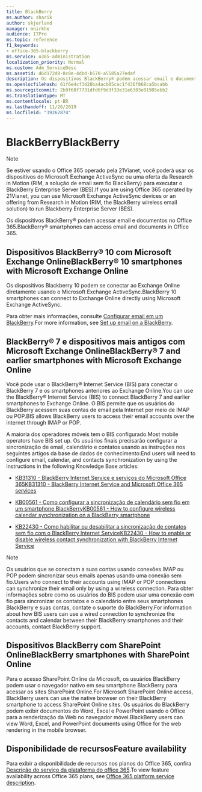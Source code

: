 ```yaml
---
title: BlackBerry
ms.author: sharik
author: skjerland
manager: mnirkhe
audience: ITPro
ms.topic: reference
f1_keywords:
- office-365-blackberry
ms.service: o365-administration
localization_priority: Normal
ms.custom: Adm_ServiceDesc
ms.assetid: d6d172d8-8c0e-4dbd-b570-a5585a27edaf
description: Os dispositivos BlackBerry® podem acessar email e documentos no Office 365.
ms.openlocfilehash: 61f6e4cf3d28ba4acb05cac1f436f868ca5bcabb
ms.sourcegitcommit: 2b9f68f7731dfd6f9d3f33e31e6303e81985ebb2
ms.translationtype: MT
ms.contentlocale: pt-BR
ms.lasthandoff: 11/26/2019
ms.locfileid: "39262874"
---
```

# <a name="blackberry"></a><span data-ttu-id="1cc07-103">BlackBerry</span><span class="sxs-lookup"><span data-stu-id="1cc07-103">BlackBerry</span></span>

> [!NOTE]
> <span data-ttu-id="1cc07-104">Se estiver usando o Office 365 operado pela 21Vianet, você poderá usar os dispositivos do Microsoft Exchange ActiveSync ou uma oferta da Research in Motion (RIM, a solução de email sem fio BlackBerry) para executar o BlackBerry Enterprise Server (BES).</span><span class="sxs-lookup"><span data-stu-id="1cc07-104">If you are using Office 365 operated by 21Vianet, you can use Microsoft Exchange ActiveSync devices or an offering from Research in Motion (RIM, the BlackBerry wireless email solution) to run Blackberry Enterprise Server (BES).</span></span> 
  
<span data-ttu-id="1cc07-105">Os dispositivos BlackBerry® podem acessar email e documentos no Office 365.</span><span class="sxs-lookup"><span data-stu-id="1cc07-105">BlackBerry® smartphones can access email and documents in Office 365.</span></span>
  
## <a name="blackberry-10-smartphones-with-microsoft-exchange-online"></a><span data-ttu-id="1cc07-106">Dispositivos BlackBerry® 10 com Microsoft Exchange Online</span><span class="sxs-lookup"><span data-stu-id="1cc07-106">BlackBerry® 10 smartphones with Microsoft Exchange Online</span></span>

<span data-ttu-id="1cc07-107">Os dispositivos Blackberry 10 podem se conectar ao Exchange Online diretamente usando o Microsoft Exchange ActiveSync.</span><span class="sxs-lookup"><span data-stu-id="1cc07-107">BlackBerry 10 smartphones can connect to Exchange Online directly using Microsoft Exchange ActiveSync.</span></span>
  
<span data-ttu-id="1cc07-108">Para obter mais informações, consulte [Configurar email em um BlackBerry](https://go.microsoft.com/fwlink/?linkid=863394).</span><span class="sxs-lookup"><span data-stu-id="1cc07-108">For more information, see [Set up email on a BlackBerry](https://go.microsoft.com/fwlink/?linkid=863394).</span></span>
  
## <a name="blackberry-7-and-earlier-smartphones-with-microsoft-exchange-online"></a><span data-ttu-id="1cc07-109">BlackBerry® 7 e dispositivos mais antigos com Microsoft Exchange Online</span><span class="sxs-lookup"><span data-stu-id="1cc07-109">BlackBerry® 7 and earlier smartphones with Microsoft Exchange Online</span></span>

<span data-ttu-id="1cc07-110">Você pode usar o BlackBerry® Internet Service (BIS) para conectar o BlackBerry 7 e os smartphones anteriores ao Exchange Online.</span><span class="sxs-lookup"><span data-stu-id="1cc07-110">You can use the BlackBerry® Internet Service (BIS) to connect BlackBerry 7 and earlier smartphones to Exchange Online.</span></span> <span data-ttu-id="1cc07-111">O BIS permite que os usuários do BlackBerry acessem suas contas de email pela Internet por meio de IMAP ou POP.</span><span class="sxs-lookup"><span data-stu-id="1cc07-111">BIS allows BlackBerry users to access their email accounts over the internet through IMAP or POP.</span></span>
  
<span data-ttu-id="1cc07-112">A maioria dos operadores móveis tem o BIS configurado.</span><span class="sxs-lookup"><span data-stu-id="1cc07-112">Most mobile operators have BIS set up.</span></span> <span data-ttu-id="1cc07-113">Os usuários finais precisarão configurar a sincronização de email, calendário e contatos usando as instruções nos seguintes artigos da base de dados de conhecimento:</span><span class="sxs-lookup"><span data-stu-id="1cc07-113">End users will need to configure email, calendar, and contacts synchronization by using the instructions in the following Knowledge Base articles:</span></span>
  
- [<span data-ttu-id="1cc07-114">KB31310 - BlackBerry Internet Service e serviços do Microsoft Office 365</span><span class="sxs-lookup"><span data-stu-id="1cc07-114">KB31310 - BlackBerry Internet Service and Microsoft Office 365 services</span></span>](https://go.microsoft.com/fwlink/?LinkID=826158&amp;clcid=0x409)
    
- [<span data-ttu-id="1cc07-115">KB00561 - Como configurar a sincronização de calendário sem fio em um smartphone BlackBerry</span><span class="sxs-lookup"><span data-stu-id="1cc07-115">KB00561 - How to configure wireless calendar synchronization on a BlackBerry smartphone</span></span>](https://go.microsoft.com/fwlink/?LinkID=826160&amp;clcid=0x409)
    
- [<span data-ttu-id="1cc07-116">KB22430 - Como habilitar ou desabilitar a sincronização de contatos sem fio com o BlackBerry Internet Service</span><span class="sxs-lookup"><span data-stu-id="1cc07-116">KB22430 - How to enable or disable wireless contact synchronization with BlackBerry Internet Service</span></span>](https://go.microsoft.com/fwlink/?LinkID=826161&amp;clcid=0x409)
    
> [!NOTE]
> <span data-ttu-id="1cc07-117">Os usuários que se conectam a suas contas usando conexões IMAP ou POP podem sincronizar seus emails apenas usando uma conexão sem fio.</span><span class="sxs-lookup"><span data-stu-id="1cc07-117">Users who connect to their accounts using IMAP or POP connections can synchronize their email only by using a wireless connection.</span></span> <span data-ttu-id="1cc07-118">Para obter informações sobre como os usuários do BIS podem usar uma conexão com fio para sincronizar os contatos e o calendário entre seus smartphones BlackBerry e suas contas, contate o suporte do BlackBerry.</span><span class="sxs-lookup"><span data-stu-id="1cc07-118">For information about how BIS users can use a wired connection to synchronize the contacts and calendar between their BlackBerry smartphones and their accounts, contact BlackBerry support.</span></span> 
  
## <a name="blackberry-smartphones-with-sharepoint-online"></a><span data-ttu-id="1cc07-119">Dispositivos BlackBerry com SharePoint Online</span><span class="sxs-lookup"><span data-stu-id="1cc07-119">BlackBerry smartphones with SharePoint Online</span></span>

<span data-ttu-id="1cc07-120">Para o acesso SharePoint Online da Microsoft, os usuários BlackBerry podem usar o navegador nativo em seu smartphone BlackBerry para acessar os sites SharePoint Online.</span><span class="sxs-lookup"><span data-stu-id="1cc07-120">For Microsoft SharePoint Online access, BlackBerry users can use the native browser on their BlackBerry smartphone to access SharePoint Online sites.</span></span> <span data-ttu-id="1cc07-121">Os usuários do BlackBerry podem exibir documentos do Word, Excel e PowerPoint usando o Office para a renderização da Web no navegador móvel.</span><span class="sxs-lookup"><span data-stu-id="1cc07-121">BlackBerry users can view Word, Excel, and PowerPoint documents using Office for the web rendering in the mobile browser.</span></span>
  
## <a name="feature-availability"></a><span data-ttu-id="1cc07-122">Disponibilidade de recursos</span><span class="sxs-lookup"><span data-stu-id="1cc07-122">Feature availability</span></span>

<span data-ttu-id="1cc07-123">Para exibir a disponibilidade de recursos nos planos do Office 365, confira [Descrição do serviço da plataforma do office 365](office-365-platform-service-description.md).</span><span class="sxs-lookup"><span data-stu-id="1cc07-123">To view feature availability across Office 365 plans, see [Office 365 platform service description](office-365-platform-service-description.md).</span></span>
  